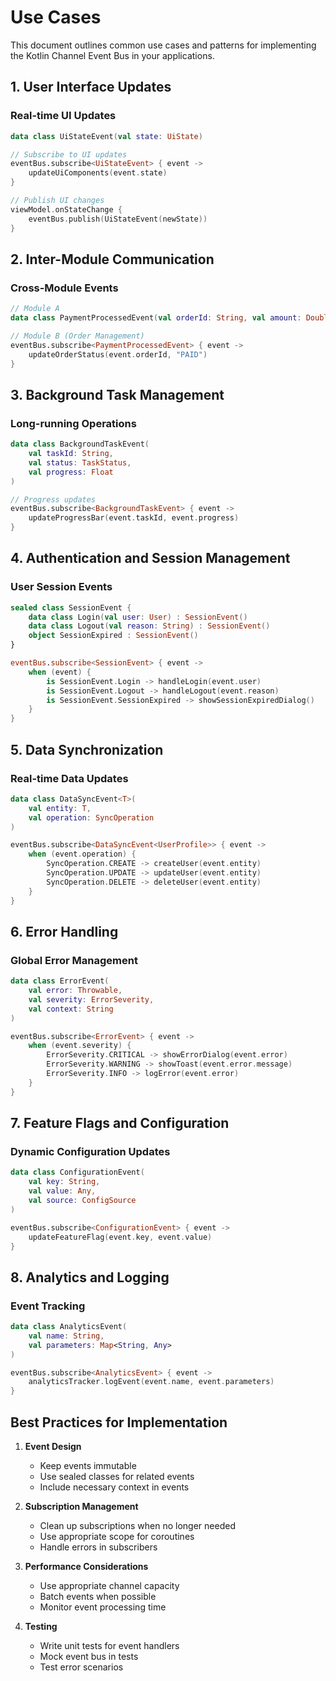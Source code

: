 # Use Cases

This document outlines common use cases and patterns for implementing the Kotlin Channel Event Bus in your applications.

## 1. User Interface Updates

### Real-time UI Updates
```kotlin
data class UiStateEvent(val state: UiState)

// Subscribe to UI updates
eventBus.subscribe<UiStateEvent> { event ->
    updateUiComponents(event.state)
}

// Publish UI changes
viewModel.onStateChange {
    eventBus.publish(UiStateEvent(newState))
}
```

## 2. Inter-Module Communication

### Cross-Module Events
```kotlin
// Module A
data class PaymentProcessedEvent(val orderId: String, val amount: Double)

// Module B (Order Management)
eventBus.subscribe<PaymentProcessedEvent> { event ->
    updateOrderStatus(event.orderId, "PAID")
}
```

## 3. Background Task Management

### Long-running Operations
```kotlin
data class BackgroundTaskEvent(
    val taskId: String,
    val status: TaskStatus,
    val progress: Float
)

// Progress updates
eventBus.subscribe<BackgroundTaskEvent> { event ->
    updateProgressBar(event.taskId, event.progress)
}
```

## 4. Authentication and Session Management

### User Session Events
```kotlin
sealed class SessionEvent {
    data class Login(val user: User) : SessionEvent()
    data class Logout(val reason: String) : SessionEvent()
    object SessionExpired : SessionEvent()
}

eventBus.subscribe<SessionEvent> { event ->
    when (event) {
        is SessionEvent.Login -> handleLogin(event.user)
        is SessionEvent.Logout -> handleLogout(event.reason)
        is SessionEvent.SessionExpired -> showSessionExpiredDialog()
    }
}
```

## 5. Data Synchronization

### Real-time Data Updates
```kotlin
data class DataSyncEvent<T>(
    val entity: T,
    val operation: SyncOperation
)

eventBus.subscribe<DataSyncEvent<UserProfile>> { event ->
    when (event.operation) {
        SyncOperation.CREATE -> createUser(event.entity)
        SyncOperation.UPDATE -> updateUser(event.entity)
        SyncOperation.DELETE -> deleteUser(event.entity)
    }
}
```

## 6. Error Handling

### Global Error Management
```kotlin
data class ErrorEvent(
    val error: Throwable,
    val severity: ErrorSeverity,
    val context: String
)

eventBus.subscribe<ErrorEvent> { event ->
    when (event.severity) {
        ErrorSeverity.CRITICAL -> showErrorDialog(event.error)
        ErrorSeverity.WARNING -> showToast(event.error.message)
        ErrorSeverity.INFO -> logError(event.error)
    }
}
```

## 7. Feature Flags and Configuration

### Dynamic Configuration Updates
```kotlin
data class ConfigurationEvent(
    val key: String,
    val value: Any,
    val source: ConfigSource
)

eventBus.subscribe<ConfigurationEvent> { event ->
    updateFeatureFlag(event.key, event.value)
}
```

## 8. Analytics and Logging

### Event Tracking
```kotlin
data class AnalyticsEvent(
    val name: String,
    val parameters: Map<String, Any>
)

eventBus.subscribe<AnalyticsEvent> { event ->
    analyticsTracker.logEvent(event.name, event.parameters)
}
```

## Best Practices for Implementation

1. **Event Design**
   - Keep events immutable
   - Use sealed classes for related events
   - Include necessary context in events

2. **Subscription Management**
   - Clean up subscriptions when no longer needed
   - Use appropriate scope for coroutines
   - Handle errors in subscribers

3. **Performance Considerations**
   - Use appropriate channel capacity
   - Batch events when possible
   - Monitor event processing time

4. **Testing**
   - Write unit tests for event handlers
   - Mock event bus in tests
   - Test error scenarios 